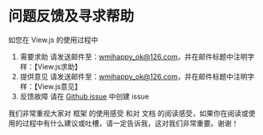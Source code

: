 # 问题反馈及寻求帮助

如您在 View.js 的使用过程中

1. 需要求助 请发送邮件至：[wmjhappy\_ok@126.com](mailto:wmjhappy_ok@126.com)，并在邮件标题中注明字样：【View.js求助】
2. 提供意见 请发送邮件至：[wmjhappy\_ok@126.com](mailto:wmjhappy_ok@126.com)，并在邮件标题中注明字样：【View.js意见】
3. 反馈故障 请在 [Github issue](https://github.com/RedTeapot/Viewjs/issues) 中创建 issue

我们非常重视大家对 框架 的使用感受 和对 文档 的阅读感受，如果你在阅读或使用的过程中有什么建议或吐槽，请一定告诉我，这对我们非常重要。谢谢！

